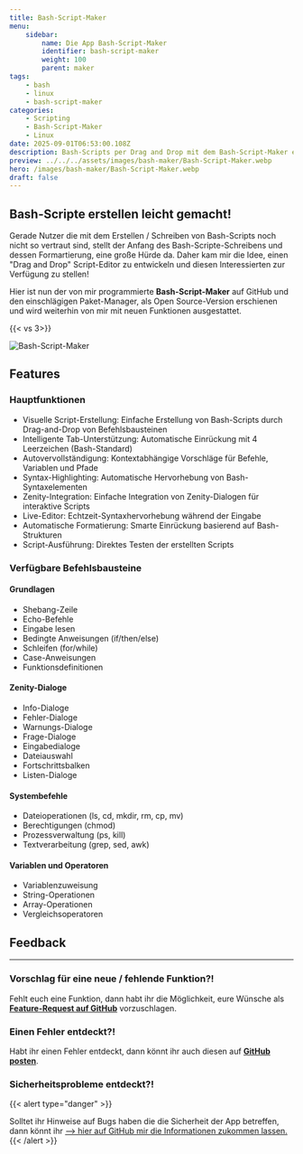 ```yaml
---
title: Bash-Script-Maker
menu:
    sidebar:
        name: Die App Bash-Script-Maker
        identifier: bash-script-maker
        weight: 100
        parent: maker
tags:
    - bash
    - linux
    - bash-script-maker
categories:
    - Scripting
    - Bash-Script-Maker
    - Linux
date: 2025-09-01T06:53:00.108Z
description: Bash-Scripts per Drag and Drop mit dem Bash-Script-Maker erstellen.
preview: ../../../assets/images/bash-maker/Bash-Script-Maker.webp
hero: /images/bash-maker/Bash-Script-Maker.webp
draft: false
---
```

## Bash-Scripte erstellen leicht gemacht!
Gerade Nutzer die mit dem Erstellen / Schreiben von Bash-Scripts noch nicht so vertraut sind, stellt der Anfang des Bash-Scripte-Schreibens und dessen Formartierung, eine große Hürde da.
Daher kam mir die Idee, einen "Drag and Drop" Script-Editor zu entwickeln und diesen Interessierten zur Verfügung zu stellen!

Hier ist nun der von mir programmierte **Bash-Script-Maker** auf GitHub und den einschlägigen Paket-Manager, als Open Source-Version erschienen und wird weiterhin von mir mit neuen Funktionen ausgestattet.
<!-- FM:Snippet:Start data:{"id":"Vertical Space","fields":[]} -->
{{< vs 3>}}
<!-- FM:Snippet:End -->

![Bash-Script-Maker](/images/bash-maker/Bash-Script-Maker.webp)


## Features
### Hauptfunktionen

- Visuelle Script-Erstellung: Einfache Erstellung von Bash-Scripts durch Drag-and-Drop von Befehlsbausteinen
- Intelligente Tab-Unterstützung: Automatische Einrückung mit 4 Leerzeichen (Bash-Standard)
- Autovervollständigung: Kontextabhängige Vorschläge für Befehle, Variablen und Pfade
- Syntax-Highlighting: Automatische Hervorhebung von Bash-Syntaxelementen
- Zenity-Integration: Einfache Integration von Zenity-Dialogen für interaktive Scripts
- Live-Editor: Echtzeit-Syntaxhervorhebung während der Eingabe
- Automatische Formatierung: Smarte Einrückung basierend auf Bash-Strukturen
- Script-Ausführung: Direktes Testen der erstellten Scripts

### Verfügbare Befehlsbausteine
#### Grundlagen

- Shebang-Zeile
- Echo-Befehle
- Eingabe lesen
- Bedingte Anweisungen (if/then/else)
- Schleifen (for/while)
- Case-Anweisungen
- Funktionsdefinitionen

#### Zenity-Dialoge

- Info-Dialoge
- Fehler-Dialoge
- Warnungs-Dialoge
- Frage-Dialoge
- Eingabedialoge
- Dateiauswahl
- Fortschrittsbalken
- Listen-Dialoge

#### Systembefehle

- Dateioperationen (ls, cd, mkdir, rm, cp, mv)
- Berechtigungen (chmod)
- Prozessverwaltung (ps, kill)
- Textverarbeitung (grep, sed, awk)

#### Variablen und Operatoren

- Variablenzuweisung
- String-Operationen
- Array-Operationen
- Vergleichsoperatoren
## Feedback
---
### Vorschlag für eine neue / fehlende Funktion?!
Fehlt euch eine Funktion, dann habt ihr die Möglichkeit, eure Wünsche als [**Feature-Request auf GitHub**](https://github.com/securebitsorg/Bash-Script-Maker/issues) vorzuschlagen.

### Einen Fehler entdeckt?!
Habt ihr einen Fehler entdeckt, dann könnt ihr auch diesen auf [**GitHub posten**](https://github.com/securebitsorg/Bash-Script-Maker/issues).

### Sicherheitsprobleme entdeckt?!
<!-- FM:Snippet:Start data:{"id":"Danger","fields":[]} -->
{{< alert type="danger" >}}

Solltet ihr Hinweise auf Bugs haben die die Sicherheit der App betreffen, dann könnt ihr [--> hier auf GitHub mir die Informationen zukommen lassen.](https://github.com/securebitsorg/Bash-Script-Maker/security/advisories)
{{< /alert >}}

<!-- FM:Snippet:End -->
